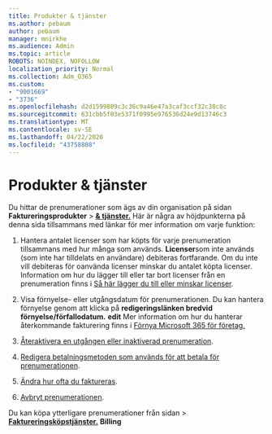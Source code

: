 ```yaml
---
title: Produkter & tjänster
ms.author: pebaum
author: pebaum
manager: mnirkhe
ms.audience: Admin
ms.topic: article
ROBOTS: NOINDEX, NOFOLLOW
localization_priority: Normal
ms.collection: Adm_O365
ms.custom:
- "9001669"
- "3736"
ms.openlocfilehash: d2d1599809c3c36c9a46e47a3caf3ccf32c38c8c
ms.sourcegitcommit: 631cbb5f03e5371f0995e976536d24e9d13746c3
ms.translationtype: MT
ms.contentlocale: sv-SE
ms.lasthandoff: 04/22/2020
ms.locfileid: "43758808"
---
```

# <a name="products--services"></a>Produkter & tjänster

Du hittar de prenumerationer som ägs av din organisation på sidan **Faktureringsprodukter** > [**& tjänster.**](https://go.microsoft.com/fwlink/p/?linkid=842054) Här är några av höjdpunkterna på denna sida tillsammans med länkar för mer information om varje funktion:

1. Hantera antalet licenser som har köpts för varje prenumeration tillsammans med hur många som används.  **Licenser**som inte används (som inte har tilldelats en användare) debiteras fortfarande.  Om du inte vill debiteras för oanvända licenser minskar du antalet köpta licenser. Information om hur du lägger till eller tar bort licenser från en prenumeration finns i [Så här lägger du till eller minskar licenser](https://docs.microsoft.com/alchemyinsights/how-to-add-or-reduce-licenses).

2. Visa förnyelse- eller utgångsdatum för prenumerationen.  Du kan hantera förnyelse genom att klicka på **redigeringslänken bredvid förnyelse/förfallodatum.** **edit**  Mer information om hur du hanterar återkommande fakturering finns i [Förnya Microsoft 365 för företag.](https://go.microsoft.com/fwlink/?linkid=2119216)

3. [Återaktivera en utgången eller inaktiverad prenumeration](https://go.microsoft.com/fwlink/?linkid=2117519).

4. [Redigera betalningsmetoden som används för att betala för prenumerationen](https://go.microsoft.com/fwlink/?linkid=2117167).

5. [Ändra hur ofta du faktureras](https://go.microsoft.com/fwlink/?linkid=2119112).

6. [Avbryt prenumerationen](https://go.microsoft.com/fwlink/?linkid=2119113).

Du kan köpa ytterligare prenumerationer från sidan > [**Faktureringsköpstjänster.**](https://go.microsoft.com/fwlink/p/?linkid=868433) **Billing**
